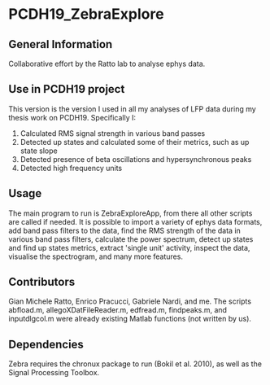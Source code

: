 # PCDH19_ZebraExplore

## General Information  
Collaborative effort by the Ratto lab to analyse ephys data. 

## Use in PCDH19 project
This version is the version I used in all my analyses of LFP data during my thesis work on PCDH19. 
Specifically I:
1) Calculated RMS signal strength in various band passes
2) Detected up states and calculated some of their metrics, such as up state slope
3) Detected presence of beta oscillations and hypersynchronous peaks
4) Detected high frequency units

## Usage
The main program to run is ZebraExploreApp, from there all other scripts are called if needed. It is possible to import a variety of ephys data formats,
add band pass filters to the data, find the RMS strength of the data in various band pass filters, calculate the power spectrum, detect up states and 
find up states metrics, extract 'single unit' activity, inspect the data, visualise the spectrogram, and many more features. 

## Contributors
Gian Michele Ratto, Enrico Pracucci, Gabriele Nardi, and me.
The scripts abfload.m, allegoXDatFileReader.m, edfread.m, findpeaks.m, and inputdlgcol.m were already existing Matlab functions (not written by us).

## Dependencies
Zebra requires the chronux package to run (Bokil et al. 2010), as well as the Signal Processing Toolbox.